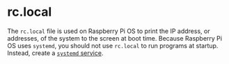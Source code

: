 # rc.local

The `rc.local` file is used on Raspberry Pi OS to print the IP address, or addresses, of the system to the screen at boot time. Because Raspberry Pi OS uses `systemd`, you should not use `rc.local` to run programs at startup. Instead, create a [`systemd` service](systemd.md).
